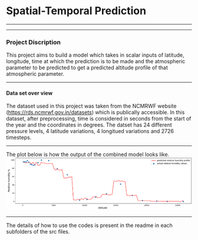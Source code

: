 # Spatial-Temporal Prediction
****
***
### Project Discription
This project aims to build a model which takes in scalar inputs of latitude, longitude, time at which the prediction is to be made and the atmospheric parameter to be predicted to get a predicted altitude profile of that atmospheric parameter.
****
#### Data set over view
The dataset used in this project was taken from the NCMRWF website (https://rds.ncmrwf.gov.in/datasets) which is publically accessible.
In this dataset, after preprocessing, time is considered in seconds from the start of the year and the coordinates in degrees. The datset has 24 different pressure levels, 4 latitude variations, 4 longitued variations and 2726 timesteps.

****
The plot below is how the output of the combined model looks like.
![img_5.png](img_5.png)

****
The details of how to use the codes is present in the readme in each subfolders of the src files.